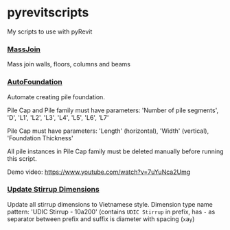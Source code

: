 # pyrevitscripts
My scripts to use with pyRevit


### [MassJoin](HTL.tab/MassJoin.panel/MassJoin.pushbutton)
Mass join walls, floors, columns and beams


### [AutoFoundation](HTL.tab/Foundation.panel/AutoFoundation.pushbutton)
Automate creating pile foundation.

Pile Cap and Pile family must have parameters: 'Number of pile segments', 'D', 'L1', 'L2', 'L3', 'L4', 'L5', 'L6', 'L7'

Pile Cap must have parameters: 'Length' (horizontal), 'Width' (vertical), 'Foundation Thickness'

All pile instances in Pile Cap family must be deleted manually before running this script.

Demo video: https://www.youtube.com/watch?v=7uYuNca2Umg

### [Update Stirrup Dimensions](HTL.tab/Dimension.panel/UpdateStirrupDim.pushbutton)
Update all stirrup dimensions to Vietnamese style. Dimension type name pattern: 'UDIC Stirrup - 10a200' (contains `UDIC Stirrup` in prefix, has ` - ` as separator between prefix and suffix is diameter with spacing (`x`a`y`)
